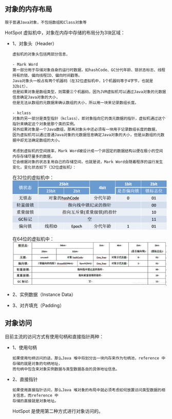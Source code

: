 ## 对象的内存布局

    限于普通Java对象，不包括数组和Class对象等
    
HotSpot 虚拟机中，对象在内存中存储的布局分为3块区域：

- 1、对象头（Header）

      虚拟机的对象头包括两部分信息，
      
      - Mark Word
      第一部分用于存储对象自身的运行时数据，如hashCode、GC分代年龄、锁状态标志、线程持有的锁、偏向线程ID、偏向时间戳等。
      Java对象头一般占有两个机器码（在32位虚拟机中，1个机器码等于4字节，也就是32bit），
      但是如果对象是数组类型，则需要三个机器码，因为JVM虚拟机可以通过Java对象的元数据信息确定Java对象的大小，
      但是无法从数组的元数据来确认数组的大小，所以用一块来记录数组长度。
      
      - kclass
      对象的另一部分是类型指针（kclass），即对象指向它的类元数据的指针，虚拟机通过这个指针来确定这个对象是那个类的实例。
      另外如果对象是一个Java数组，那再对象头中还必须有一块用于记录数组长度的数据，
      因为虚拟机可以通过普通Java对象的元数据信息确定Java对象的大小，但是从数组的元数据中却无法确定数组的大小。
      
      考虑到虚拟机的空间效率，Mark Word被设计成一个非固定的数据结构以便在极小的空间内存存储尽量多的数据，
      它会根据对象的状态复用自己的存储空间，也就是说，Mark Word会随着程序的运行发生变化，变化状态如下（32位虚拟机）：   
     
     在32位的虚拟机中：
     ![](markword.png)
     
     在64位的虚拟机中：
     ![](64_markword.png)
- 2、实例数据（Instance Data）

- 3、对齐填充（Padding）


## 对象访问
目前主流的访问方式有使用句柄和直接指针两种：

- 1、使用句柄

      如果使用句柄访问的话，那么Java 堆中将划分出一块内存来作为句柄池，reference 中存储的就是对象的句柄地址，
      而句柄中包含来对象实例数据与类型数据各自的具体地址信息。
- 2、直接指针

      如果使用直接指针访问，那么Java 堆对象的布局中就必须考虑如何放置访问类型数据的相关信息，而reference 中
      存储的直接就是对象地址。
      
  HotSpot 是使用第二种方式进行对象访问的。    